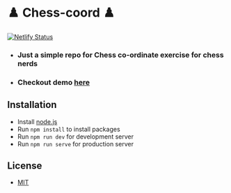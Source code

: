 # ♟️ Chess-coord ♟️

[![Netlify Status](https://api.netlify.com/api/v1/badges/b33249fd-9207-4e9a-a66f-0af8aed4119e/deploy-status)](https://app.netlify.com/sites/pedantic-lovelace-c3a49c/deploys)

- ### Just a simple repo for Chess co-ordinate exercise for chess nerds
- ### Checkout demo [here](https://chess-coord.netlify.app/)

## Installation

- Install [node.js](https://nodejs.org/en/)
- Run `npm install` to install packages
- Run `npm run dev` for development server
- Run `npm run serve` for production server

## License

- [MIT](https://choosealicense.com/licenses/mit/)

